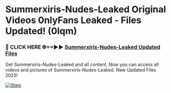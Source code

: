 # Summerxiris-Nudes-Leaked Original Videos 0nlyFans Leaked - Files Updated! (0lqm)

<h3>🔴 CLICK HERE 🌐==►► <a href="https://tinyurl.com/yc6ubb5a" rel="nofollow">Summerxiris-Nudes-Leaked Updated Files</a></h3>

Get Summerxiris-Nudes-Leaked and all content. Now you can access all videos and pictures of Summerxiris-Nudes-Leaked. New Updated Files 2025!

[![0lqm](https://i.imgur.com/7eu0CRL.gif)](https://tinyurl.com/yc6ubb5a)

